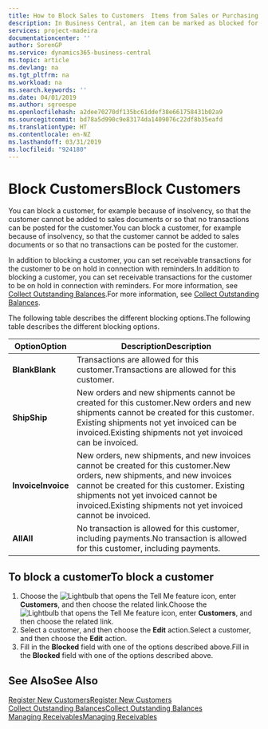 ```yaml
---
title: How to Block Sales to Customers  Items from Sales or Purchasing
description: In Business Central, an item can be marked as blocked for sales, blocked for purchase, or blocked for all purposes.
services: project-madeira
documentationcenter: ''
author: SorenGP
ms.service: dynamics365-business-central
ms.topic: article
ms.devlang: na
ms.tgt_pltfrm: na
ms.workload: na
ms.search.keywords: ''
ms.date: 04/01/2019
ms.author: sgroespe
ms.openlocfilehash: a2dee70270df135bc61ddef38e661758431b02a9
ms.sourcegitcommit: bd78a5d990c9e83174da1409076c22df8b35eafd
ms.translationtype: HT
ms.contentlocale: en-NZ
ms.lasthandoff: 03/31/2019
ms.locfileid: "924180"
---
```

# <a name="block-customers"></a><span data-ttu-id="11fc2-103">Block Customers</span><span class="sxs-lookup"><span data-stu-id="11fc2-103">Block Customers</span></span>
<span data-ttu-id="11fc2-104">You can block a customer, for example because of insolvency, so that the customer cannot be added to sales documents or so that no transactions can be posted for the customer.</span><span class="sxs-lookup"><span data-stu-id="11fc2-104">You can block a customer, for example because of insolvency, so that the customer cannot be added to sales documents or so that no transactions can be posted for the customer.</span></span>

<span data-ttu-id="11fc2-105">In addition to blocking a customer, you can set receivable transactions for the customer to be on hold in connection with reminders.</span><span class="sxs-lookup"><span data-stu-id="11fc2-105">In addition to blocking a customer, you can set receivable transactions for the customer to be on hold in connection with reminders.</span></span> <span data-ttu-id="11fc2-106">For more information, see [Collect Outstanding Balances](receivables-collect-outstanding-balances.md).</span><span class="sxs-lookup"><span data-stu-id="11fc2-106">For more information, see [Collect Outstanding Balances](receivables-collect-outstanding-balances.md).</span></span>   

<span data-ttu-id="11fc2-107">The following table describes the different blocking options.</span><span class="sxs-lookup"><span data-stu-id="11fc2-107">The following table describes the different blocking options.</span></span>  

|<span data-ttu-id="11fc2-108">Option</span><span class="sxs-lookup"><span data-stu-id="11fc2-108">Option</span></span>|<span data-ttu-id="11fc2-109">Description</span><span class="sxs-lookup"><span data-stu-id="11fc2-109">Description</span></span>|  
|--------------------|------------|  
|<span data-ttu-id="11fc2-110">**Blank**</span><span class="sxs-lookup"><span data-stu-id="11fc2-110">**Blank**</span></span>|<span data-ttu-id="11fc2-111">Transactions are allowed for this customer.</span><span class="sxs-lookup"><span data-stu-id="11fc2-111">Transactions are allowed for this customer.</span></span>|
|<span data-ttu-id="11fc2-112">**Ship**</span><span class="sxs-lookup"><span data-stu-id="11fc2-112">**Ship**</span></span>|<span data-ttu-id="11fc2-113">New orders and new shipments cannot be created for this customer.</span><span class="sxs-lookup"><span data-stu-id="11fc2-113">New orders and new shipments cannot be created for this customer.</span></span> <span data-ttu-id="11fc2-114">Existing shipments not yet invoiced can be invoiced.</span><span class="sxs-lookup"><span data-stu-id="11fc2-114">Existing shipments not yet invoiced can be invoiced.</span></span>|  
|<span data-ttu-id="11fc2-115">**Invoice**</span><span class="sxs-lookup"><span data-stu-id="11fc2-115">**Invoice**</span></span>|<span data-ttu-id="11fc2-116">New orders, new shipments, and new invoices cannot be created for this customer.</span><span class="sxs-lookup"><span data-stu-id="11fc2-116">New orders, new shipments, and new invoices cannot be created for this customer.</span></span> <span data-ttu-id="11fc2-117">Existing shipments not yet invoiced cannot be invoiced.</span><span class="sxs-lookup"><span data-stu-id="11fc2-117">Existing shipments not yet invoiced cannot be invoiced.</span></span>|  
|<span data-ttu-id="11fc2-118">**All**</span><span class="sxs-lookup"><span data-stu-id="11fc2-118">**All**</span></span>|<span data-ttu-id="11fc2-119">No transaction is allowed for this customer, including payments.</span><span class="sxs-lookup"><span data-stu-id="11fc2-119">No transaction is allowed for this customer, including payments.</span></span>|  

## <a name="to-block-a-customer"></a><span data-ttu-id="11fc2-120">To block a customer</span><span class="sxs-lookup"><span data-stu-id="11fc2-120">To block a customer</span></span>  
1. <span data-ttu-id="11fc2-121">Choose the ![Lightbulb that opens the Tell Me feature](media/ui-search/search_small.png "Tell me what you want to do") icon, enter **Customers**, and then choose the related link.</span><span class="sxs-lookup"><span data-stu-id="11fc2-121">Choose the ![Lightbulb that opens the Tell Me feature](media/ui-search/search_small.png "Tell me what you want to do") icon, enter **Customers**, and then choose the related link.</span></span>
2. <span data-ttu-id="11fc2-122">Select a customer, and then choose the **Edit** action.</span><span class="sxs-lookup"><span data-stu-id="11fc2-122">Select a customer, and then choose the **Edit** action.</span></span>
3. <span data-ttu-id="11fc2-123">Fill in the **Blocked** field with one of the options described above.</span><span class="sxs-lookup"><span data-stu-id="11fc2-123">Fill in the **Blocked** field with one of the options described above.</span></span>

## <a name="see-also"></a><span data-ttu-id="11fc2-124">See Also</span><span class="sxs-lookup"><span data-stu-id="11fc2-124">See Also</span></span>  
[<span data-ttu-id="11fc2-125">Register New Customers</span><span class="sxs-lookup"><span data-stu-id="11fc2-125">Register New Customers</span></span>](sales-how-register-new-customers.md)  
[<span data-ttu-id="11fc2-126">Collect Outstanding Balances</span><span class="sxs-lookup"><span data-stu-id="11fc2-126">Collect Outstanding Balances</span></span>](receivables-collect-outstanding-balances.md)  
[<span data-ttu-id="11fc2-127">Managing Receivables</span><span class="sxs-lookup"><span data-stu-id="11fc2-127">Managing Receivables</span></span>](receivables-manage-receivables.md)  
